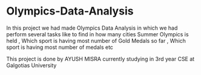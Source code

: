 # Olympics-Data-Analysis

In this project we had made Olympics Data Analysis in which we had perform several tasks like to find in how many cities Summer Olympics is held , Which sport is having most number of Gold Medals so far , Which sport is having most number of medals etc

This project is done by AYUSH MISRA currently studying in 3rd year CSE at Galgotias University
